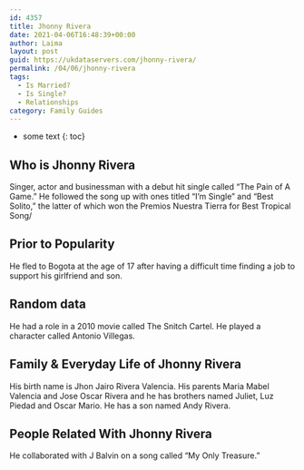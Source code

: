 ```yaml
---
id: 4357
title: Jhonny Rivera
date: 2021-04-06T16:48:39+00:00
author: Laima
layout: post
guid: https://ukdataservers.com/jhonny-rivera/
permalink: /04/06/jhonny-rivera
tags:
  - Is Married?
  - Is Single?
  - Relationships
category: Family Guides
---
```


* some text
{: toc}


## Who is Jhonny Rivera
                  
                  
                  
Singer, actor and businessman with a debut hit single called &#8220;The Pain of A Game.&#8221; He followed the song up with ones titled &#8220;I&#8217;m Single&#8221; and &#8220;Best Solito,&#8221; the latter of which won the Premios Nuestra Tierra for Best Tropical Song/
                  
              
            
              
            
                
                
                
## Prior to Popularity
                  
                  
                  
He fled to Bogota at the age of 17 after having a difficult time finding a job to support his girlfriend and son.
                  
              
            
              
            
                
                
                
## Random data
                  
                  
                  
He had a role in a 2010 movie called The Snitch Cartel. He played a character called Antonio Villegas.
                  
              
            
              
            
                
                
                
## Family & Everyday Life of Jhonny Rivera
                  
                  
                  
His birth name is Jhon Jairo Rivera Valencia. His parents Maria Mabel Valencia and Jose Oscar Rivera and he has brothers named Juliet, Luz Piedad and Oscar Mario. He has a son named Andy Rivera.
                  
              
            
              
            
                
                
                
## People Related With Jhonny Rivera
                  
                  
                  
He collaborated with J Balvin on a song called &#8220;My Only Treasure.&#8221;
                  
              
            
              
            
                
              
            
              
              
            
            
              
            
          
          
          